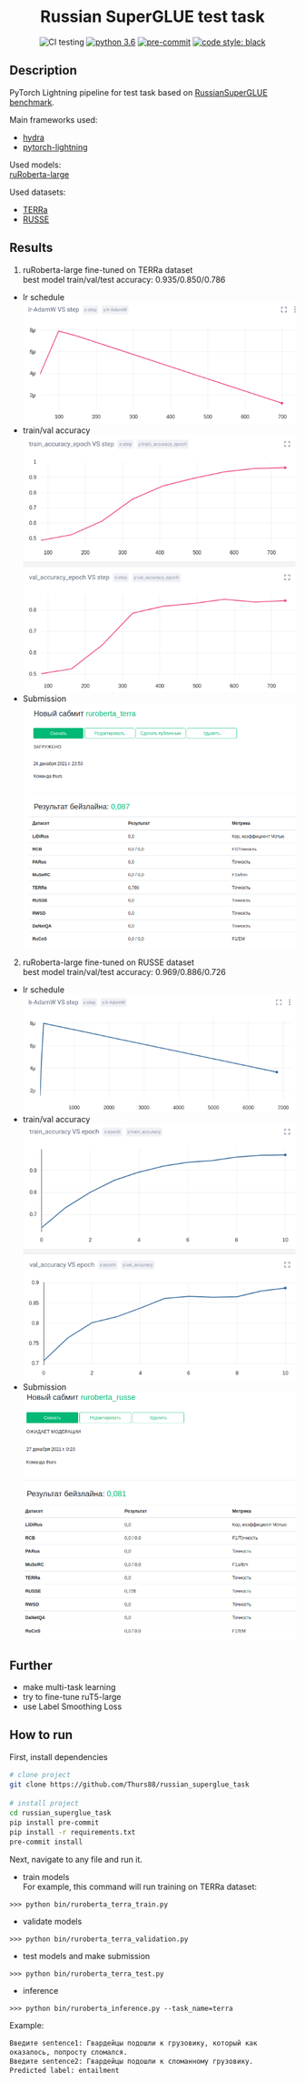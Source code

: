 <div align="center">

# Russian SuperGLUE test task

![CI testing](https://github.com/Thurs88/russian_superglue_task/actions/workflows/ci.yml/badge.svg)
[![python 3.6](https://img.shields.io/badge/python-3.6-blue.svg)](https://github.com/Thurs88/russian_superglue_task#requirements)
[![pre-commit](https://img.shields.io/badge/pre--commit-enabled-black)](https://github.com/Thurs88/russian_superglue_task/blob/master/.pre-commit-config.yaml)
[![code style: black](https://img.shields.io/badge/code%20style-black-000000.svg)](https://github.com/psf/black)

</div>

## Description
PyTorch Lightning pipeline for test task based on [RussianSuperGLUE benchmark](https://russiansuperglue.com).  

Main frameworks used: 
* [hydra](https://github.com/facebookresearch/hydra)
* [pytorch-lightning](https://github.com/PyTorchLightning/pytorch-lightning)

Used models:  
[ruRoberta-large](https://huggingface.co/sberbank-ai/ruRoberta-large)

Used datasets:  
* [TERRa](https://russiansuperglue.com/tasks/task_info/TERRa)
* [RUSSE](https://russiansuperglue.com/tasks/task_info/RUSSE)


## Results
1) ruRoberta-large fine-tuned on TERRa dataset  
best model train/val/test accuracy: 0.935/0.850/0.786
* lr schedule
![](img/ruroberta_terra_2021-12-24_19-42-55_lr.png)  
* train/val accuracy
![](img/ruroberta_terra_2021-12-24_19-42-55_acc.png)  
* Submission  
![](img/ruroberrta_terra_submit.png)  

2) ruRoberta-large fine-tuned on RUSSE dataset  
best model train/val/test accuracy: 0.969/0.886/0.726
* lr schedule  
![](img/ruroberta_russe_2021-12-26_18-35-35_lr.png)  
* train/val accuracy  
![](img/ruroberta_russe_2021-12-26_18-35-35_acc.png)  
* Submission  
![](img/ruroberrta_russe_submit.png)  

## Further
* make multi-task learning
* try to fine-tune ruT5-large
* use Label Smoothing Loss

## How to run
First, install dependencies
```bash
# clone project
git clone https://github.com/Thurs88/russian_superglue_task

# install project
cd russian_superglue_task
pip install pre-commit
pip install -r requirements.txt
pre-commit install
 ```
Next, navigate to any file and run it.  

* train models  
For example, this command will run training on TERRa dataset:
```shell
>>> python bin/ruroberta_terra_train.py
```

* validate models
```shell
>>> python bin/ruroberta_terra_validation.py
```

* test models and make submission
```shell
>>> python bin/ruroberta_terra_test.py
```

* inference
```shell
>>> python bin/ruroberta_inference.py --task_name=terra
```
Example:  
```
Введите sentence1: Гвардейцы подошли к грузовику, который как оказалось, попросту сломался.
Введите sentence2: Гвардейцы подошли к сломанному грузовику.
Predicted label: entailment
```